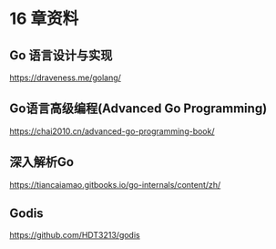 # 16 章资料

## Go 语言设计与实现

<https://draveness.me/golang/>

## Go语言高级编程(Advanced Go Programming)

<https://chai2010.cn/advanced-go-programming-book/>

## 深入解析Go

<https://tiancaiamao.gitbooks.io/go-internals/content/zh/>

## Godis

<https://github.com/HDT3213/godis>

